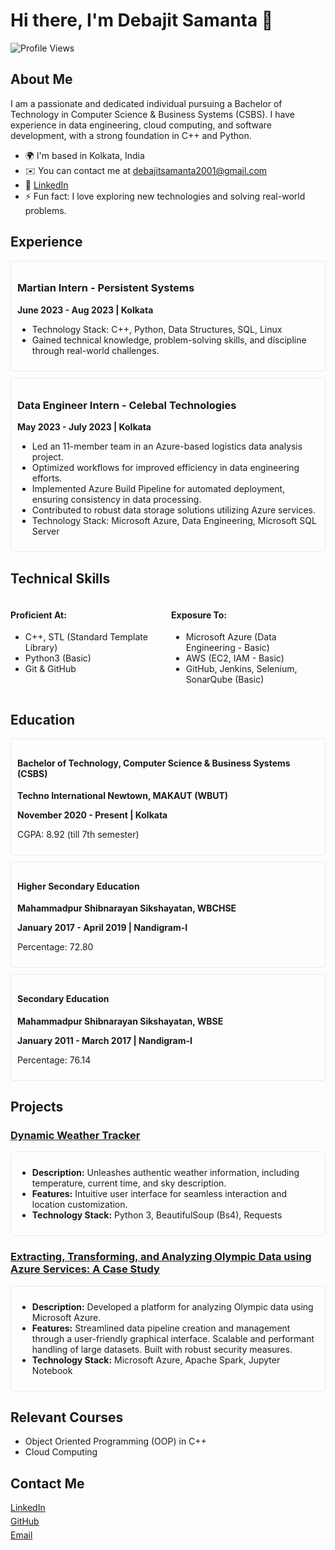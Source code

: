 # Hi there, I'm Debajit Samanta 👋

![Profile Views](https://komarev.com/ghpvc/?username=DEBAJITSAMANTA7&color=blue)

## About Me
I am a passionate and dedicated individual pursuing a Bachelor of Technology in Computer Science & Business Systems (CSBS). I have experience in data engineering, cloud computing, and software development, with a strong foundation in C++ and Python.

- 🌍  I'm based in Kolkata, India
- ✉️  You can contact me at <a href="mailto:debajitsamanta2001@gmail.com">debajitsamanta2001@gmail.com</a>
- 💼  <a href="https://www.linkedin.com/in/debajit-samanta-5199161b9/">LinkedIn</a>
- ⚡  Fun fact: I love exploring new technologies and solving real-world problems.

## Experience
<div style="border: 1px solid #eaeaea; border-radius: 5px; padding: 10px; margin-bottom: 10px;">
  <h3>Martian Intern - Persistent Systems</h3>
  <p><strong>June 2023 - Aug 2023 | Kolkata</strong></p>
  <ul>
    <li>Technology Stack: C++, Python, Data Structures, SQL, Linux</li>
    <li>Gained technical knowledge, problem-solving skills, and discipline through real-world challenges.</li>
  </ul>
</div>

<div style="border: 1px solid #eaeaea; border-radius: 5px; padding: 10px; margin-bottom: 10px;">
  <h3>Data Engineer Intern - Celebal Technologies</h3>
  <p><strong>May 2023 - July 2023 | Kolkata</strong></p>
  <ul>
    <li>Led an 11-member team in an Azure-based logistics data analysis project.</li>
    <li>Optimized workflows for improved efficiency in data engineering efforts.</li>
    <li>Implemented Azure Build Pipeline for automated deployment, ensuring consistency in data processing.</li>
    <li>Contributed to robust data storage solutions utilizing Azure services.</li>
    <li>Technology Stack: Microsoft Azure, Data Engineering, Microsoft SQL Server</li>
  </ul>
</div>

## Technical Skills
<div style="display: flex; flex-wrap: wrap; gap: 10px;">
  <div style="flex: 1; min-width: 200px;">
    <h4>Proficient At:</h4>
    <ul>
      <li>C++, STL (Standard Template Library)</li>
      <li>Python3 (Basic)</li>
      <li>Git & GitHub</li>
    </ul>
  </div>
  <div style="flex: 1; min-width: 200px;">
    <h4>Exposure To:</h4>
    <ul>
      <li>Microsoft Azure (Data Engineering - Basic)</li>
      <li>AWS (EC2, IAM - Basic)</li>
      <li>GitHub, Jenkins, Selenium, SonarQube (Basic)</li>
    </ul>
  </div>
</div>

## Education
<div style="border: 1px solid #eaeaea; border-radius: 5px; padding: 10px; margin-bottom: 10px;">
  <h4>Bachelor of Technology, Computer Science & Business Systems (CSBS)</h4>
  <p><strong>Techno International Newtown, MAKAUT (WBUT)</strong></p>
  <p><strong>November 2020 - Present | Kolkata</strong></p>
  <p>CGPA: 8.92 (till 7th semester)</p>
</div>

<div style="border: 1px solid #eaeaea; border-radius: 5px; padding: 10px; margin-bottom: 10px;">
  <h4>Higher Secondary Education</h4>
  <p><strong>Mahammadpur Shibnarayan Sikshayatan, WBCHSE</strong></p>
  <p><strong>January 2017 - April 2019 | Nandigram-I</strong></p>
  <p>Percentage: 72.80</p>
</div>

<div style="border: 1px solid #eaeaea; border-radius: 5px; padding: 10px; margin-bottom: 10px;">
  <h4>Secondary Education</h4>
  <p><strong>Mahammadpur Shibnarayan Sikshayatan, WBSE</strong></p>
  <p><strong>January 2011 - March 2017 | Nandigram-I</strong></p>
  <p>Percentage: 76.14</p>
</div>

## Projects
### [Dynamic Weather Tracker](#)
<div style="border: 1px solid #eaeaea; border-radius: 5px; padding: 10px; margin-bottom: 10px;">
  <ul>
    <li><strong>Description:</strong> Unleashes authentic weather information, including temperature, current time, and sky description.</li>
    <li><strong>Features:</strong> Intuitive user interface for seamless interaction and location customization.</li>
    <li><strong>Technology Stack:</strong> Python 3, BeautifulSoup (Bs4), Requests</li>
  </ul>
</div>

### [Extracting, Transforming, and Analyzing Olympic Data using Azure Services: A Case Study](#)
<div style="border: 1px solid #eaeaea; border-radius: 5px; padding: 10px; margin-bottom: 10px;">
  <ul>
    <li><strong>Description:</strong> Developed a platform for analyzing Olympic data using Microsoft Azure.</li>
    <li><strong>Features:</strong> Streamlined data pipeline creation and management through a user-friendly graphical interface. Scalable and performant handling of large datasets. Built with robust security measures.</li>
    <li><strong>Technology Stack:</strong> Microsoft Azure, Apache Spark, Jupyter Notebook</li>
  </ul>
</div>

## Relevant Courses
- Object Oriented Programming (OOP) in C++
- Cloud Computing

## Contact Me
<div style="display: flex; flex-direction: column;">
  <a href="https://www.linkedin.com/in/debajit-samanta-5199161b9/" style="margin-bottom: 5px;">LinkedIn</a>
  <a href="https://github.com/DEBAJITSAMANTA7" style="margin-bottom: 5px;">GitHub</a>
  <a href="mailto:debajitsamanta2001@gmail.com" style="margin-bottom: 5px;">Email</a>
</div>
